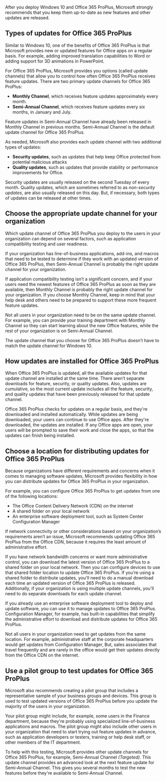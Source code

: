 After you deploy Windows 10 and Office 365 ProPlus, Microsoft strongly recommends that you keep them up-to-date as new features and other updates are released.

## Types of updates for Office 365 ProPlus
Similar to Windows 10, one of the benefits of Office 365 ProPlus is that Microsoft provides new or updated features for Office apps on a regular basis. For example, adding improved translation capabilities to Word or adding support for 3D animations in PowerPoint.

For Office 365 ProPlus, Microsoft provides you options (called update channels) that allow you to control how often Office 365 ProPlus receives feature updates. There are two primary update channels for Office 365 ProPlus:

- **Monthly Channel**, which receives feature updates approximately every month.
- **Semi-Annual Channel**, which receives feature updates every six months, in January and July.

Feature updates in Semi-Annual Channel have already been released in Monthly Channel in previous months. Semi-Annual Channel is the default update channel for Office 365 ProPlus.

As needed, Microsoft also provides each update channel with two additional types of updates:

- **Security updates**, such as updates that help keep Office protected from potential malicious attacks
- **Quality updates**, such as updates that provide stability or performance improvements for Office.

Security updates are usually released on the second Tuesday of every month. Quality updates, which are sometimes referred to as *non-security updates*, are also usually released on this day. But, if necessary, both types of updates can be released at other times.

## Choose the appropriate update channel for your organization
Which update channel of Office 365 ProPlus you deploy to the users in your organization can depend on several factors, such as application compatibility testing and user readiness.

If your organization has line-of-business applications, add-ins, and macros that need to be tested to determine if they work with an updated version of Office 365 ProPlus, then Semi-Annual Channel is probably the right update channel for your organization.

If application compatibility testing isn’t a significant concern, and if your users need the newest features of Office 365 ProPlus as soon as they are available, then Monthly Channel is probably the right update channel for your organization. If you choose Monthly Channel, keep in mind that your help desk and others need to be prepared to support these more frequent feature updates.

Not all users in your organization need to be on the same update channel. For example, you can provide your training department with Monthly Channel so they can start learning about the new Office features, while the rest of your organization is on Semi-Annual Channel.

The update channel that you choose for Office 365 ProPlus doesn’t have to match the update channel for Windows 10.

## How updates are installed for Office 365 ProPlus
When Office 365 ProPlus is updated, all the available updates for that update channel are installed at the same time. There aren’t separate downloads for feature, security, or quality updates. Also, updates are cumulative, so the most current update includes all the feature, security, and quality updates that have been previously released for that update channel.

Office 365 ProPlus checks for updates on a regular basis, and they're downloaded and installed automatically. While updates are being downloaded, your users can continue to use Office apps. After they're downloaded, the updates are installed. If any Office apps are open, your users will be prompted to save their work and close the apps, so that the updates can finish being installed.

## Choose a location for distributing updates for Office 365 ProPlus
Because organizations have different requirements and concerns when it comes to managing software updates, Microsoft provides flexibility in how you can distribute updates for Office 365 ProPlus in your organization.

For example, you can configure Office 365 ProPlus to get updates from one of the following locations:
- The Office Content Delivery Network (CDN) on the internet
- A shared folder on your local network
- An enterprise software deployment tool, such as System Center Configuration Manager

If network connectivity or other considerations based on your organization’s requirements aren’t an issue, Microsoft recommends updating Office 365 ProPlus from the Office CDN, because it requires the least amount of administrative effort. 

If you have network bandwidth concerns or want more administrative control, you can download the latest version of Office 365 ProPlus to a shared folder on your local network. Then you can configure devices to use that shared folder location to update Office 365 ProPlus. If you’re using a shared folder to distribute updates, you'll need to do a manual download each time an updated version of Office 365 ProPlus is released. Additionally, if your organization is using multiple update channels, you'll need to do separate downloads for each update channel.

If you already use an enterprise software deployment tool to deploy and update software, you can use it to manage updates to Office 365 ProPlus. Configuration Manager, for example, has built-in capabilities that simplify the administrative effort to download and distribute updates for Office 365 ProPlus.

Not all users in your organization need to get updates from the same location. For example, administrative staff at the corporate headquarters would get updates from Configuration Manager, But, sales associates that travel frequently and are rarely in the office would get their updates directly from the Office CDN on the internet.

## Use a pilot group to test updates for Office 365 ProPlus

Microsoft also recommends creating a pilot group that includes a representative sample of your business groups and devices. This group is used to test updated versions of Office 365 ProPlus before you update the majority of the users in your organization.

Your pilot group might include, for example, some users in the Finance department, because they're probably using specialized line-of-business applications and macros. The pilot group might also include other users in your organization that need to start trying out feature updates in advance, such as application developers or testers, training or help desk staff, or other members of the IT department.

To help with this testing, Microsoft provides other update channels for Office 365 ProPlus, for example, Semi-Annual Channel *(Targeted)*. This update channel provides an advanced look at the next feature update for Semi-Annual Channel. This gives you several months to test the new features before they're available to Semi-Annual Channel.